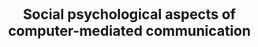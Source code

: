 ---
title: Social psychological aspects of computer-mediated communication
layout: default
year: 1984
authors: [ Sara Kiesler, Jane Siegel, Timothy W. McGuire ]
tags: [ Theory, Social Computing ]
citation: Kiesler, S., Siegel, J., & McGuire, T. W. (1984). Social psychological aspects of computer-mediated communication. American Psychologist, 39(10), 1123–1134. https://doi.org/10.1037/0003-066X.39.10.1123
type: Article
---